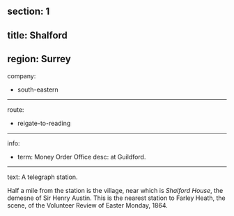 section: 1
----
title: Shalford
----
region: Surrey
----
company:
- south-eastern
----
route:
- reigate-to-reading
----
info:
- term: Money Order Office
  desc: at Guildford.
----
text: A telegraph station.

Half a mile from the station is the village, near which is *Shalford House*, the demesne of Sir Henry Austin. This is the nearest station to Farley Heath, the scene, of the Volunteer Review of Easter Monday, 1864.
